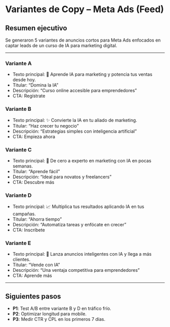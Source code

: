 # Variantes de Copy – Meta Ads (Feed)

## Resumen ejecutivo
Se generaron 5 variantes de anuncios cortos para Meta Ads enfocados en captar leads de un curso de IA para marketing digital.

---

### Variante A
- Texto principal: 🚀 Aprende IA para marketing y potencia tus ventas desde hoy.  
- Titular: “Domina la IA”  
- Descripción: “Curso online accesible para emprendedores”  
- CTA: Regístrate

### Variante B
- Texto principal: ✨ Convierte la IA en tu aliado de marketing.  
- Titular: “Haz crecer tu negocio”  
- Descripción: “Estrategias simples con inteligencia artificial”  
- CTA: Empieza ahora

### Variante C
- Texto principal: 🤖 De cero a experto en marketing con IA en pocas semanas.  
- Titular: “Aprende fácil”  
- Descripción: “Ideal para novatos y freelancers”  
- CTA: Descubre más

### Variante D
- Texto principal: 📈 Multiplica tus resultados aplicando IA en tus campañas.  
- Titular: “Ahorra tiempo”  
- Descripción: “Automatiza tareas y enfócate en crecer”  
- CTA: Inscríbete

### Variante E
- Texto principal: 🎯 Lanza anuncios inteligentes con IA y llega a más clientes.  
- Titular: “Vende con IA”  
- Descripción: “Una ventaja competitiva para emprendedores”  
- CTA: Aprende más

---

## Siguientes pasos
- **P1**: Test A/B entre variante B y D en tráfico frío.  
- **P2**: Optimizar longitud para mobile.  
- **P3**: Medir CTR y CPL en los primeros 7 días.
